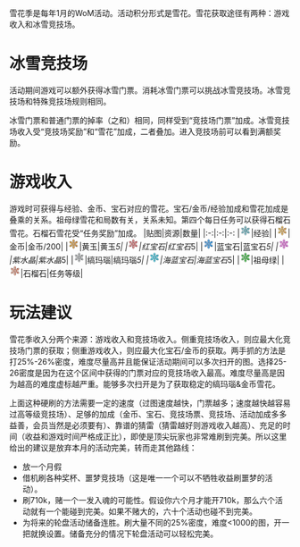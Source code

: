雪花季是每年1月的WoM活动。活动积分形式是雪花。雪花获取途径有两种：游戏收入和冰雪竞技场。

# 冰雪竞技场
活动期间游戏可以额外获得冰雪门票。消耗冰雪门票可以挑战冰雪竞技场。冰雪竞技场和特殊竞技场规则相同。

冰雪门票和普通门票的掉率（之和）相同，同样受到“竞技场门票”加成。冰雪竞技场收入受“竞技场奖励”和“雪花”加成，二者叠加。进入竞技场前可以看到满额奖励。

# 游戏收入
游戏时可获得与经验、金币、宝石对应的雪花。宝石/金币/经验加成和雪花加成是叠乘的关系。祖母绿雪花和局数有关，关系未知。第四个每日任务可以获得石榴石雪花。石榴石雪花受“任务奖励”加成。
|贴图|资源|数量|
|:-:|:-:|:-:
|<img src="https://github.com/putianyi889/Minesweeper-makes-me-happy/blob/main/wiki/images/wom/355.svg" width=20>|经验|
|<img src="https://github.com/putianyi889/Minesweeper-makes-me-happy/blob/main/wiki/images/wom/356.svg" width=20>|金币|金币/200|
|<img src="https://github.com/putianyi889/Minesweeper-makes-me-happy/blob/main/wiki/images/wom/357.svg" width=20>|黄玉|黄玉*5|
|<img src="https://github.com/putianyi889/Minesweeper-makes-me-happy/blob/main/wiki/images/wom/358.svg" width=20>|红宝石|红宝石*5|
|<img src="https://github.com/putianyi889/Minesweeper-makes-me-happy/blob/main/wiki/images/wom/359.svg" width=20>|蓝宝石|蓝宝石*5|
|<img src="https://github.com/putianyi889/Minesweeper-makes-me-happy/blob/main/wiki/images/wom/360.svg" width=20>|紫水晶|紫水晶*5|
|<img src="https://github.com/putianyi889/Minesweeper-makes-me-happy/blob/main/wiki/images/wom/361.svg" width=20>|缟玛瑙|缟玛瑙*5|
|<img src="https://github.com/putianyi889/Minesweeper-makes-me-happy/blob/main/wiki/images/wom/362.svg" width=20>|海蓝宝石|海蓝宝石*5|
|<img src="https://github.com/putianyi889/Minesweeper-makes-me-happy/blob/main/wiki/images/wom/363.svg" width=20>|祖母绿|
|<img src="https://github.com/putianyi889/Minesweeper-makes-me-happy/blob/main/wiki/images/wom/364.svg" width=20>|石榴石|任务等级|

# 玩法建议
雪花季收入分两个来源：游戏收入和竞技场收入。侧重竞技场收入，则应最大化竞技场门票的获取；侧重游戏收入，则应最大化宝石/金币的获取。两手抓的方法是打25%-26%密度，难度尽量高并且能保证活动期间可以多次扫开的图。选择25-26密度是因为在这个区间中获得的门票对应的竞技场收入最高。难度尽量高是因为越高的难度虚标越严重。能够多次扫开是为了获取稳定的缟玛瑙&金币雪花。

上面这种硬刷的方法需要一定的速度（过图速度越快，门票越多；速度越快越容易过高等级竞技场）、足够的加成（金币、宝石、竞技场票、竞技场、活动加成多多益善，会员当然是必须要有）、靠谱的猜雷（猜雷越好则游戏收入越高）、充足的时间（收益和游戏时间严格成正比），即使是顶尖玩家也非常难刷到完美。所以这里给出的建议是放弃本月的活动完美，转而走其他路线：
- 放一个月假
- 借机刷各种奖杯、噩梦竞技场（这是唯一一个可以不牺牲收益刷噩梦的活动）。
- 刷710k，赌一个一发入魂的可能性。假设你六个月才能开710k，那么六个活动就有一个能碰到完美。如果不赌大的，六十个活动也碰不到完美。
- 为将来的轮盘活动储备连胜。刷大量不同的25%密度，难度<1000的图，开一把就换设置。储备充分的情况下轮盘活动可以轻松完美。